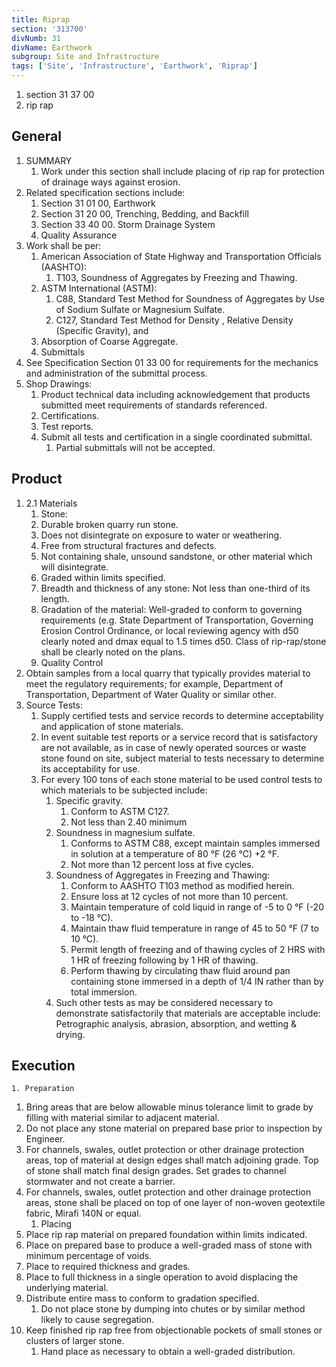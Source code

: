 ```yaml
---
title: Riprap
section: '313700'
divNumb: 31
divName: Earthwork
subgroup: Site and Infrastructure
tags: ['Site', 'Infrastructure', 'Earthwork', 'Riprap']
---
```


   1. section 31 37 00
   1. rip rap

## General

1. SUMMARY
   1. Work under this section shall include placing of rip rap for protection of drainage ways against erosion. 
2. Related specification sections include:
	1. Section 31 01 00, Earthwork
	2. Section 31 20 00, Trenching, Bedding, and Backfill
	3. Section 33 40 00. Storm Drainage System
	4. Quality Assurance
3. Work shall be per:
	1. American Association of State Highway and Transportation Officials (AASHTO):
		1. T103, Soundness of Aggregates by Freezing and Thawing.
	2. ASTM International (ASTM):
		1. C88, Standard Test Method for Soundness of Aggregates by Use of Sodium Sulfate or Magnesium Sulfate.
		2. C127, Standard Test Method for Density , Relative Density (Specific Gravity), and
	3. Absorption of Coarse Aggregate.
	4. Submittals
4. See Specification Section 01 33 00 for requirements for the mechanics and administration of the submittal process.
5. Shop Drawings:
	1. Product technical data including acknowledgement that products submitted meet requirements of standards referenced.
	2. Certifications.
	3. Test reports.
	4. Submit all tests and certification in a single coordinated submittal.
		1. Partial submittals will not be accepted.
## Product
1. 2.1 Materials
   1. Stone:
	1. Durable broken quarry run stone.
	2. Does not disintegrate on exposure to water or weathering.
	3. Free from structural fractures and defects.
	4. Not containing shale, unsound sandstone, or other material which will disintegrate.
	5. Graded within limits specified.
	6. Breadth and thickness of any stone: Not less than one-third of its length.
	7. Gradation of the material: Well-graded to conform to governing requirements (e.g. State Department of Transportation, Governing Erosion Control Ordinance, or local reviewing agency with d50 clearly noted and dmax equal to 1.5 times d50. Class of rip-rap/stone shall be clearly noted on the plans.
	8. Quality Control
2. Obtain samples from a local quarry that typically provides material to meet the regulatory requirements; for example, Department of Transportation, Department of Water Quality or similar other.
3. Source Tests:
	1. Supply certified tests and service records to determine acceptability and application of stone materials.
	2. In event suitable test reports or a service record that is satisfactory are not available, as in case of newly operated sources or waste stone found on site, subject material to tests necessary to determine its acceptability for use.
	3. For every 100 tons of each stone material to be used control tests to which materials to be subjected include:
		1. Specific gravity.
			1. Conform to ASTM C127.
			2. Not less than 2.40 minimum
		2. Soundness in magnesium sulfate.
			1. Conforms to ASTM C88, except maintain samples immersed in solution at a temperature of 80 °F (26 °C) +2 °F.
			2. Not more than 12 percent loss at five cycles.
		3. Soundness of Aggregates in Freezing and Thawing:
			1. Conform to AASHTO T103 method as modified herein.
			2. Ensure loss at 12 cycles of not more than 10 percent.
			3. Maintain temperature of cold liquid in range of -5 to 0 °F (-20 to -18 °C).
			4. Maintain thaw fluid temperature in range of 45 to 50 °F (7 to 10 °C).
			5. Permit length of freezing and of thawing cycles of 2 HRS with 1 HR of freezing following by 1 HR of thawing.
			6. Perform thawing by circulating thaw fluid around pan containing stone immersed in a depth of 1/4 IN rather than by total immersion.
		4. Such other tests as may be considered necessary to demonstrate satisfactorily that materials are acceptable include: Petrographic analysis, abrasion, absorption, and wetting & drying.


## Execution


	1. Preparation
   1. Bring areas that are below allowable minus tolerance limit to grade by filling with material similar to adjacent material.
2. Do not place any stone material on prepared base prior to inspection by Engineer.
3. For channels, swales, outlet protection or other drainage protection areas, top of material at design edges shall match adjoining grade. Top of stone shall match final design grades. Set grades to channel stormwater and not create a barrier.
4. For channels, swales, outlet protection and other drainage protection areas, stone shall be placed on top of one layer of non-woven geotextile fabric, Mirafi 140N or equal.
	1. Placing
5. Place rip rap material on prepared foundation within limits indicated.
6. Place on prepared base to produce a well-graded mass of stone with minimum percentage of voids.
7. Place to required thickness and grades.
8. Place to full thickness in a single operation to avoid displacing the underlying material.
9. Distribute entire mass to conform to gradation specified.
	1. Do not place stone by dumping into chutes or by similar method likely to cause segregation.
10. Keep finished rip rap free from objectionable pockets of small stones or clusters of larger stone.
	1. Hand place as necessary to obtain a well-graded distribution.

